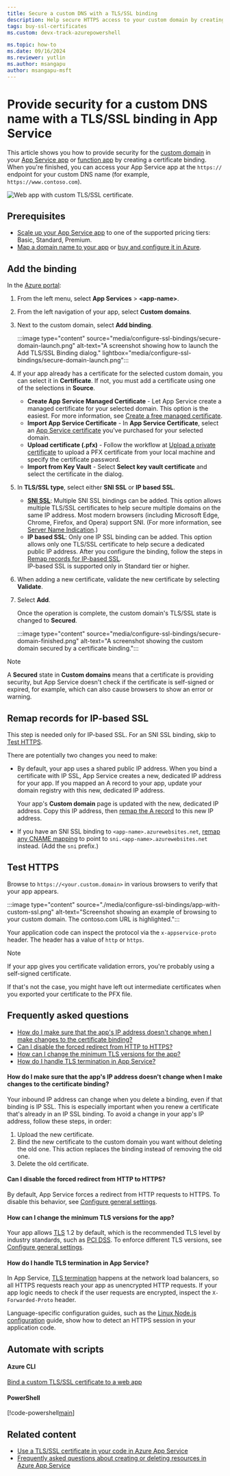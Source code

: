 ```yaml
---
title: Secure a custom DNS with a TLS/SSL binding
description: Help secure HTTPS access to your custom domain by creating a TLS/SSL binding with a certificate. Improve your website's security by enforcing HTTPS or TLS 1.2.
tags: buy-ssl-certificates
ms.custom: devx-track-azurepowershell

ms.topic: how-to
ms.date: 09/16/2024
ms.reviewer: yutlin
ms.author: msangapu
author: msangapu-msft
---
```

# Provide security for a custom DNS name with a TLS/SSL binding in App Service

This article shows you how to provide security for the [custom domain](app-service-web-tutorial-custom-domain.md) in your [App Service app](./index.yml) or [function app](../azure-functions/index.yml) by creating a certificate binding. When you're finished, you can access your App Service app at the `https://` endpoint for your custom DNS name (for example, `https://www.contoso.com`). 

![Web app with custom TLS/SSL certificate.](./media/configure-ssl-bindings/app-with-custom-ssl.png)

## Prerequisites

- [Scale up your App Service app](manage-scale-up.md) to one of the supported pricing tiers: Basic, Standard, Premium.
- [Map a domain name to your app](app-service-web-tutorial-custom-domain.md) or [buy and configure it in Azure](manage-custom-dns-buy-domain.md).

<a name="upload"></a>

## Add the binding

In the <a href="https://portal.azure.com" target="_blank">Azure portal</a>:

1. From the left menu, select **App Services** > **\<app-name>**.

1. From the left navigation of your app, select **Custom domains**.

1. Next to the custom domain, select **Add binding**.

    :::image type="content" source="media/configure-ssl-bindings/secure-domain-launch.png" alt-text="A screenshot showing how to launch the Add TLS/SSL Binding dialog." lightbox="media/configure-ssl-bindings/secure-domain-launch.png":::

1. If your app already has a certificate for the selected custom domain, you can select it in **Certificate**. If not, you must add a certificate using one of the selections in **Source**.

    - **Create App Service Managed Certificate** - Let App Service create a managed certificate for your selected domain. This option is the easiest. For more information, see [Create a free managed certificate](configure-ssl-certificate.md#create-a-free-managed-certificate).
    - **Import App Service Certificate** - In **App Service Certificate**, select an [App Service certificate](configure-ssl-app-service-certificate.md) you've purchased for your selected domain.
    - **Upload certificate (.pfx)** - Follow the workflow at [Upload a private certificate](configure-ssl-certificate.md#upload-a-private-certificate) to upload a PFX certificate from your local machine and specify the certificate password.
    - **Import from Key Vault** - Select **Select key vault certificate** and select the certificate in the dialog.

1. In **TLS/SSL type**, select either **SNI SSL** or **IP based SSL**.

    - **[SNI SSL](https://en.wikipedia.org/wiki/Server_Name_Indication)**: Multiple SNI SSL bindings can be added. This option allows multiple TLS/SSL certificates to help secure multiple domains on the same IP address. Most modern browsers (including Microsoft Edge, Chrome, Firefox, and Opera) support SNI. (For more information, see [Server Name Indication](https://wikipedia.org/wiki/Server_Name_Indication).)
    - **IP based SSL**: Only one IP SSL binding can be added. This option allows only one TLS/SSL certificate to help secure a dedicated public IP address. After you configure the binding, follow the steps in [Remap records for IP-based SSL](#remap-records-for-ip-based-ssl).<br/>IP-based SSL is supported only in Standard tier or higher.

1. When adding a new certificate, validate the new certificate by selecting **Validate**.

1. Select **Add**.

    Once the operation is complete, the custom domain's TLS/SSL state is changed to **Secured**.
    
    :::image type="content" source="media/configure-ssl-bindings/secure-domain-finished.png" alt-text="A screenshot showing the custom domain secured by a certificate binding.":::
    
> [!NOTE]
> A **Secured** state in **Custom domains** means that a certificate is providing security, but App Service doesn't check if the certificate is self-signed or expired, for example, which can also cause browsers to show an error or warning.

## Remap records for IP-based SSL

This step is needed only for IP-based SSL. For an SNI SSL binding, skip to [Test HTTPS](#test-https).

There are potentially two changes you need to make:

- By default, your app uses a shared public IP address. When you bind a certificate with IP SSL, App Service creates a new, dedicated IP address for your app. If you mapped an A record to your app, update your domain registry with this new, dedicated IP address.

    Your app's **Custom domain** page is updated with the new, dedicated IP address. Copy this IP address, then [remap the A record](app-service-web-tutorial-custom-domain.md#2-create-the-dns-records) to this new IP address.

- If you have an SNI SSL binding to `<app-name>.azurewebsites.net`, [remap any CNAME mapping](app-service-web-tutorial-custom-domain.md#2-create-the-dns-records) to point to `sni.<app-name>.azurewebsites.net` instead. (Add the `sni` prefix.)

## Test HTTPS

Browse to `https://<your.custom.domain>` in various browsers to verify that your app appears.

:::image type="content" source="./media/configure-ssl-bindings/app-with-custom-ssl.png" alt-text="Screenshot showing an example of browsing to your custom domain. The contoso.com URL is highlighted.":::

Your application code can inspect the protocol via the `x-appservice-proto` header. The header has a value of `http` or `https`. 

> [!NOTE]
> If your app gives you certificate validation errors, you're probably using a self-signed certificate.
>
> If that's not the case, you might have left out intermediate certificates when you exported your certificate to the PFX file.

## Frequently asked questions

- [How do I make sure that the app's IP address doesn't change when I make changes to the certificate binding?](#how-do-i-make-sure-that-the-apps-ip-address-doesnt-change-when-i-make-changes-to-the-certificate-binding)
- [Can I disable the forced redirect from HTTP to HTTPS?](#can-i-disable-the-forced-redirect-from-http-to-https)
- [How can I change the minimum TLS versions for the app?](#how-can-i-change-the-minimum-tls-versions-for-the-app)
- [How do I handle TLS termination in App Service?](#how-do-i-handle-tls-termination-in-app-service)

<a name="prevent-ip-changes"></a>

#### How do I make sure that the app's IP address doesn't change when I make changes to the certificate binding?

Your inbound IP address can change when you delete a binding, even if that binding is IP SSL. This is especially important when you renew a certificate that's already in an IP SSL binding. To avoid a change in your app's IP address, follow these steps, in order:

1. Upload the new certificate.
2. Bind the new certificate to the custom domain you want without deleting the old one. This action replaces the binding instead of removing the old one.
3. Delete the old certificate. 

<a name="enforce-https"></a>

#### Can I disable the forced redirect from HTTP to HTTPS?

By default, App Service forces a redirect from HTTP requests to HTTPS. To disable this behavior, see [Configure general settings](configure-common.md#configure-general-settings).

<a name="enforce-tls-versions"></a>

#### How can I change the minimum TLS versions for the app?

Your app allows [TLS](https://wikipedia.org/wiki/Transport_Layer_Security) 1.2 by default, which is the recommended TLS level by industry standards, such as [PCI DSS](https://wikipedia.org/wiki/Payment_Card_Industry_Data_Security_Standard). To enforce different TLS versions, see [Configure general settings](configure-common.md#configure-general-settings).

<a name="handle-tls-termination"></a>

#### How do I handle TLS termination in App Service?

In App Service, [TLS termination](https://wikipedia.org/wiki/TLS_termination_proxy) happens at the network load balancers, so all HTTPS requests reach your app as unencrypted HTTP requests. If your app logic needs to check if the user requests are encrypted, inspect the `X-Forwarded-Proto` header.

Language-specific configuration guides, such as the [Linux Node.js configuration](configure-language-nodejs.md#detect-https-session) guide, show how to detect an HTTPS session in your application code.

## Automate with scripts

#### Azure CLI

[Bind a custom TLS/SSL certificate to a web app](scripts/cli-configure-ssl-certificate.md)

#### PowerShell

[!code-powershell[main](../../powershell_scripts/app-service/configure-ssl-certificate/configure-ssl-certificate.ps1?highlight=1-3 "Bind a custom TLS/SSL certificate to a web app")]

## Related content

* [Use a TLS/SSL certificate in your code in Azure App Service](configure-ssl-certificate-in-code.md)
* [Frequently asked questions about creating or deleting resources in Azure App Service](./faq-configuration-and-management.yml)
